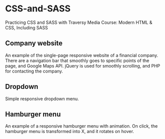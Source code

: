 # CSS-and-SASS
Practicing CSS and SASS with Traversy Media Course: Modern HTML & CSS, Including SASS
## Company website
An example of the single-page responsive website of a financial company. There are a navigation bar that smoothly goes to specific points of the page, and Google Maps API. jQuery is used for smoothly scrolling, and PHP for contacting the company.
## Dropdown
Simple responsive dropdown menu.
## Hamburger menu
An example of a responsive hamburger menu with animation. On click, the hamburger menu is transformed into X, and it rotates on hover.
